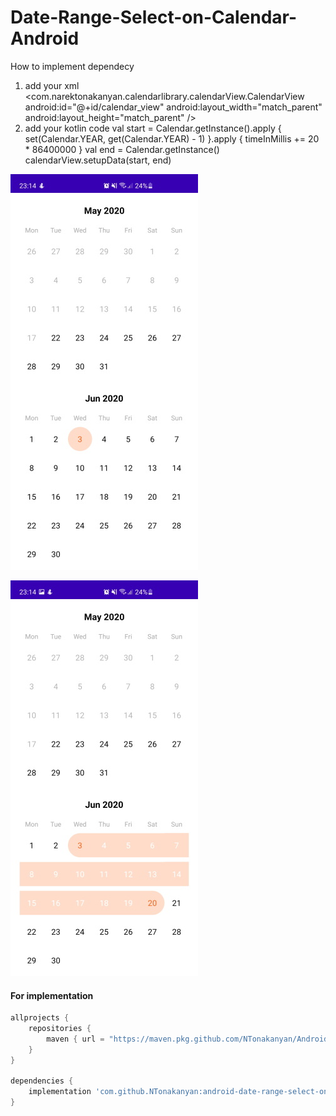 # Date-Range-Select-on-Calendar-Android

How to implement dependecy

1. add your xml 
     <com.narektonakanyan.calendarlibrary.calendarView.CalendarView
        android:id="@+id/calendar_view"
        android:layout_width="match_parent"
        android:layout_height="match_parent" />
2. add your kotlin code
            val start = Calendar.getInstance().apply { set(Calendar.YEAR, get(Calendar.YEAR) - 1) }.apply { timeInMillis += 20 * 86400000 }
            val end = Calendar.getInstance()
            calendarView.setupData(start, end)        

![Alt text](static/screen_1.jpg "Optional Title")

![Alt text](static/screen_2.jpg "Optional Title")

####  For implementation

```gradle
allprojects {
    repositories {
    	maven { url = "https://maven.pkg.github.com/NTonakanyan/Android-Date-Range-Select-on-Calendar-Library" }
    }
}
	
dependencies {
	implementation 'com.github.NTonakanyan:android-date-range-select-on-calendar-library:1.0.0'
}
```
